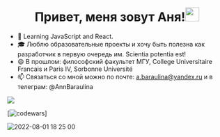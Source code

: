 

### <h1 align="center">Привет, меня зовут Аня!<img src="https://github.com/blackcater/blackcater/raw/main/images/Hi.gif" height="32"/></h1></h1>




- 🌱 Learning JavaScript and React. 
- 🎓 Люблю образовательные проекты и хочу быть полезна как разработчик в первую очередь им. Scientia potentia est!
- 😄 В прошлом: философский факультет МГУ, College Universitaire Francais и Paris IV, Sorbonne Université 
- 📫 Связаться со мной можно по почте: a.baraulina@yandex.ru и в телеграм: @AnnBaraulina






![](https://komarev.com/ghpvc/?username=AnnaBaraulina)

[![codewars](https://www.codewars.com/users/AnnaBaraulina/badges/micro)]

![2022-08-01 18 25 00](https://user-images.githubusercontent.com/62443897/182222915-4c76a87c-c961-4d76-9b9e-4a58a7d050ed.jpg)
